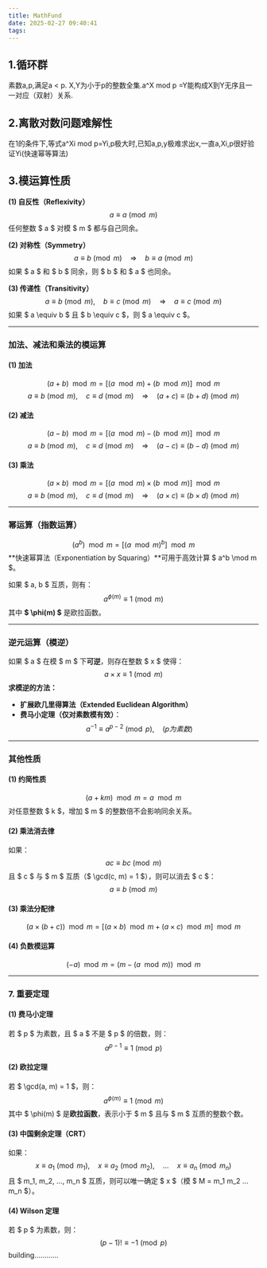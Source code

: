 ```yaml
---
title: MathFund
date: 2025-02-27 09:40:41
tags:
---
```

## 1.循环群
素数a,p,满足a < p. X,Y为小于p的整数全集.a^X mod p =Y能构成X到Y无序且一一对应（双射）关系.
## 2.离散对数问题难解性
在1的条件下,等式a^Xi mod p=Yi,p极大时,已知a,p,y极难求出x,一直a,Xi,p很好验证Yi(快速幂等算法)
## 3.模运算性质

**(1) 自反性（Reflexivity）**
$$
a \equiv a \pmod{m}
$$
任何整数 $ a $ 对模 $ m $ 都与自己同余。

**(2) 对称性（Symmetry）**
$$
a \equiv b \pmod{m} \quad \Rightarrow \quad b \equiv a \pmod{m}
$$
如果 $ a $ 和 $ b $ 同余，则 $ b $ 和 $ a $ 也同余。

**(3) 传递性（Transitivity）**
$$
a \equiv b \pmod{m}, \quad b \equiv c \pmod{m} \quad \Rightarrow \quad a \equiv c \pmod{m}
$$
如果 $ a \equiv b $ 且 $ b \equiv c $，则 $ a \equiv c $。

---

### **加法、减法和乘法的模运算**
#### **(1) 加法**
$$
(a + b) \mod m = [(a \mod m) + (b \mod m)] \mod m
$$
$$
a \equiv b \pmod{m}, \quad c \equiv d \pmod{m} \quad \Rightarrow \quad (a + c) \equiv (b + d) \pmod{m}
$$

#### **(2) 减法**
$$
(a - b) \mod m = [(a \mod m) - (b \mod m)] \mod m
$$
$$
a \equiv b \pmod{m}, \quad c \equiv d \pmod{m} \quad \Rightarrow \quad (a - c) \equiv (b - d) \pmod{m}
$$

#### **(3) 乘法**
$$
(a \times b) \mod m = [(a \mod m) \times (b \mod m)] \mod m
$$
$$
a \equiv b \pmod{m}, \quad c \equiv d \pmod{m} \quad \Rightarrow \quad (a \times c) \equiv (b \times d) \pmod{m}
$$

---

### **幂运算（指数运算）**
$$
(a^b) \mod m = [(a \mod m)^b] \mod m
$$
**快速幂算法（Exponentiation by Squaring）**可用于高效计算 $ a^b \mod m $。

如果 $ a, b $ 互质，则有：
$$
a^{\phi(m)} \equiv 1 \pmod{m}
$$
其中 **$ \phi(m) $** 是欧拉函数。

---

### **逆元运算（模逆）**
如果 $ a $ 在模 $ m $ 下**可逆**，则存在整数 $ x $ 使得：
$$
a \times x \equiv 1 \pmod{m}
$$
**求模逆的方法：**
- **扩展欧几里得算法（Extended Euclidean Algorithm）**
- **费马小定理（仅对素数模有效）**：
  $$
  a^{-1} \equiv a^{p-2} \pmod{p}, \quad (p 为素数)
  $$

---

### **其他性质**
#### **(1) 约简性质**
$$
(a + km) \mod m = a \mod m
$$
对任意整数 $ k $，增加 $ m $ 的整数倍不会影响同余关系。

#### **(2) 乘法消去律**
如果：
$$
ac \equiv bc \pmod{m}
$$
且 $ c $ 与 $ m $ 互质（$ \gcd(c, m) = 1 $），则可以消去 $ c $：
$$
a \equiv b \pmod{m}
$$

#### **(3) 乘法分配律**
$$
(a \times (b + c)) \mod m = [(a \times b) \mod m + (a \times c) \mod m] \mod m
$$

#### **(4) 负数模运算**
$$
(-a) \mod m = (m - (a \mod m)) \mod m
$$

---

### **7. 重要定理**
#### **(1) 费马小定理**
若 $ p $ 为素数，且 $ a $ 不是 $ p $ 的倍数，则：
$$
a^{p-1} \equiv 1 \pmod{p}
$$

#### **(2) 欧拉定理**
若 $ \gcd(a, m) = 1 $，则：
$$
a^{\phi(m)} \equiv 1 \pmod{m}
$$
其中 $ \phi(m) $ 是**欧拉函数**，表示小于 $ m $ 且与 $ m $ 互质的整数个数。

#### **(3) 中国剩余定理（CRT）**
如果：
$$
x \equiv a_1 \pmod{m_1}, \quad x \equiv a_2 \pmod{m_2}, \quad ... \quad x \equiv a_n \pmod{m_n}
$$
且 $ m_1, m_2, ..., m_n $ 互质，则可以唯一确定 $ x $（模 $ M = m_1 m_2 ... m_n $）。

#### **(4) Wilson 定理**
若 $ p $ 为素数，则：
$$
(p - 1)! \equiv -1 \pmod{p}
$$
building............